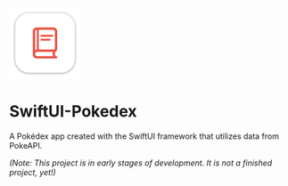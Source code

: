 <img src="SwiftUI-Pokedex/Assets.xcassets/AppIcon.appiconset/mac128.png">

# SwiftUI-Pokedex
A Pokédex app created with the SwiftUI framework that utilizes data from PokeAPI.

*(Note: This project is in early stages of development. It is not a finished project, yet!)*
